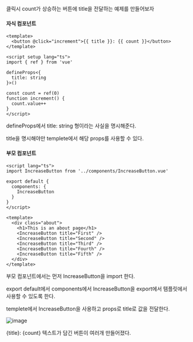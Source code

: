 클릭시 count가 상승하는 버튼에 title을 전달하는 예제를 만들어보자

#### 자식 컴포넌트

```vue
<template>
  <button @click="increment">{{ title }}: {{ count }}</button>
</template>

<script setup lang="ts">
import { ref } from 'vue'

defineProps<{
  title: string
}>()

const count = ref(0)
function increment() {
  count.value++
}
</script>
```

defineProps에서 title: string 형이라는 사실을 명시해준다.

title을 명시해야만 templete에서 해당 props를 사용할 수 있다.

#### 부모 컴포넌트

```vue
<script lang="ts">
import IncreaseButton from '../components/IncreaseButton.vue'

export default {
  components: {
    IncreaseButton
  }
}
</script>

<template>
  <div class="about">
    <h1>This is an about page</h1>
    <IncreaseButton title="First" />
    <IncreaseButton title="Second" />
    <IncreaseButton title="Third" />
    <IncreaseButton title="Fourth" />
    <IncreaseButton title="Fifth" />
  </div>
</template>
```

부모 컴포넌트에서는 먼저 IncreaseButton을 import 한다.

export default에서 components에서 IncreaseButton을 export에서 템플릿에서 사용할 수 있도록 한다.

templete에서 IncreaseButton을 사용하고 props로 title로 값을 전달한다.

![image](https://github.com/Aierse/vue-Practice/assets/68111814/2ad0ae87-25aa-43a2-9455-d803b29150c0)

{title}: {count} 텍스트가 담긴 버튼이 여러개 만들어졌다.
